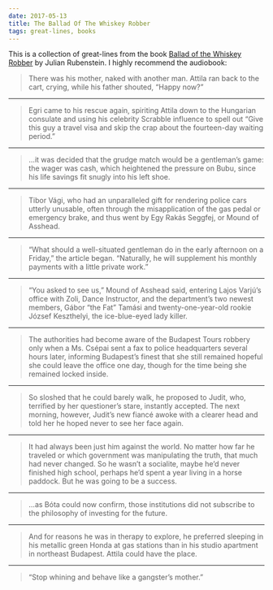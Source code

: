 ```yaml
---
date: 2017-05-13
title: The Ballad Of The Whiskey Robber
tags: great-lines, books
---
```


This is a collection of great-lines from the book [Ballad of the Whiskey Robber](https://bookshop.org/books/ballad-of-the-whiskey-robber-a-true-story-of-bank-heists-ice-hockey-transylvanian-pelt-smuggling-moonlighting-detectives-and-broken-hearts/9780316010733) by Julian Rubenstein. I highly recommend the audiobook:

> There was his mother, naked with another man. Attila ran back to the cart, crying, while his father shouted, “Happy now?”

****

> Egri came to his rescue again, spiriting Attila down to the Hungarian consulate and using his celebrity Scrabble influence to spell out “Give this guy a travel visa and skip the crap about the fourteen-day waiting period.”

****

> ...it was decided that the grudge match would be a gentleman’s game: the wager was cash, which heightened the pressure on Bubu, since his life savings fit snugly into his left shoe.

****

> Tibor Vági, who had an unparalleled gift for rendering police cars utterly unusable, often through the misapplication of the gas pedal or emergency brake, and thus went by Egy Rakás Seggfej, or Mound of Asshead.

****

> “What should a well-situated gentleman do in the early afternoon on a Friday,” the article began. “Naturally, he will supplement his monthly payments with a little private work.”

****

> “You asked to see us,” Mound of Asshead said, entering Lajos Varjú’s office with Zoli, Dance Instructor, and the department’s two newest members, Gábor “the Fat” Tamási and twenty-one-year-old rookie József Keszthelyi, the ice-blue-eyed lady killer.

****

> The authorities had become aware of the Budapest Tours robbery only when a Ms. Csépai sent a fax to police headquarters several hours later, informing Budapest’s finest that she still remained hopeful she could leave the office one day, though for the time being she remained locked inside.

****

> So sloshed that he could barely walk, he proposed to Judit, who, terrified by her questioner’s stare, instantly accepted. The next morning, however, Judit’s new fiancé awoke with a clearer head and told her he hoped never to see her face again.

***

> It had always been just him against the world. No matter how far he traveled or which government was manipulating the truth, that much had never changed. So he wasn’t a socialite, maybe he’d never finished high school, perhaps he’d spent a year living in a horse paddock. But he was going to be a success. 

****

> ...as Bóta could now confirm, those institutions did not subscribe to the philosophy of investing for the future.

***

> And for reasons he was in therapy to explore, he preferred sleeping in his metallic green Honda at gas stations than in his studio apartment in northeast Budapest. Attila could have the place.

****

> “Stop whining and behave like a gangster’s mother.”